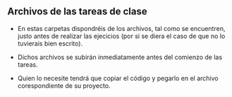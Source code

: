 ## Archivos de las tareas de clase

* En estas carpetas dispondréis de los archivos, tal como se encuentren, justo antes de realizar las ejecicios (por si se diera el caso de que no lo tuvierais bien escrito).

* Dichos archivos se subirán inmediatamente antes del comienzo de las tareas.

* Quien lo necesite tendrá que copiar el código y pegarlo en el archivo corespondiente de su proyecto.